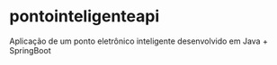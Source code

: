 # pontointeligenteapi
Aplicação de um ponto eletrônico inteligente desenvolvido em Java + SpringBoot
